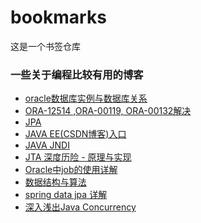# bookmarks
这是一个书签仓库

### 一些关于编程比较有用的博客
* <a href="http://blog.csdn.net/michaelzhou224/article/details/16818007">oracle数据库实例与数据库关系</a>
* <a href="http://www.2cto.com/database/201308/235706.html">ORA-12514 ,ORA-00119, ORA-00132解决</a>
* <a href="http://blog.csdn.net/superdog007/article/details/22651577">JPA</a>
* <a href="http://blog.csdn.net/taiyangdao/article/details/50559952">JAVA EE(CSDN博客)入口</a>
* <a href="http://blog.csdn.net/liaomin416100569/article/details/5405175">JAVA JNDI</a>
* <a href='https://www.ibm.com/developerworks/cn/java/j-lo-jta/'>JTA 深度历险 - 原理与实现</a>
* <a href='http://blog.csdn.net/dogwoods/article/details/2010571'>Oracle中job的使用详解</a>
* <a href='http://www.watchmen.cn/video/algorithm'>数据结构与算法</a>
* <a href='https://www.cnblogs.com/cmfwm/p/8109433.html'>spring data jpa 详解</a>
* <a href='http://www.blogjava.net/xylz/archive/2010/07/08/325587.html'>深入浅出Java Concurrency</a>



